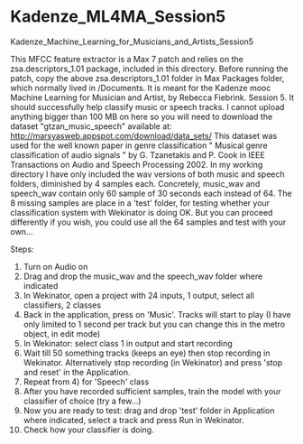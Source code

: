 # Kadenze_ML4MA_Session5
Kadenze_Machine_Learning_for_Musicians_and_Artists_Session5


This MFCC feature extractor is a Max 7 patch and relies on the zsa.descriptors_1.01 package, included in this directory.
Before running the patch, copy the above zsa.descriptors_1.01 folder in Max Packages folder, which normally lived in /Documents.
It is meant for the Kadenze mooc Machine Learning for Musician and Artist, by Rebecca Fiebrink. Session 5.
It should successfully help classify music or speech tracks.
I cannot upload anything bigger than 100 MB on here so you will need to download the dataset "gtzan_music_speech" available at: http://marsyasweb.appspot.com/download/data_sets/
This dataset was used for the well known paper in genre classification " Musical genre classification of audio signals " by G. Tzanetakis and P. Cook in IEEE Transactions on Audio and Speech Processing 2002.
In my working directory I have only included the wav versions of both music and speech folders, diminished by 4 samples each.
Concretely, music_wav and speech_wav contain only 60 sample of 30 seconds each instead of 64.
The 8 missing samples are place in a 'test' folder, for testing whether your classification system with Wekinator is doing OK. But you can proceed differently if you wish, you could use all the 64 samples and test with your own…

Steps:

1) Turn on Audio on
2) Drag and drop the music_wav and the speech_wav folder where indicated
3) In Wekinator, open a project with 24 inputs, 1 output, select all classifiers, 2 classes
4) Back in the application, press on 'Music'. Tracks will start to play (I have only limited to 1 second per track but you can change this in the metro object, in edit mode)
5) In Wekinator: select class 1 in output and start recording
6) Wait till 50 something tracks (keeps an eye) then stop recording in Wekinator. Alternatively stop recording (in Wekinator) and press 'stop and reset' in the Application.
7) Repeat from 4) for 'Speech' class
8) After you have recorded sufficient samples, train the model with your classifier of choice (try a few...)
9) Now you are ready to test: drag and drop 'test' folder in Application where indicated, select a track and press Run in Wekinator.
10) Check how your classifier is doing.
